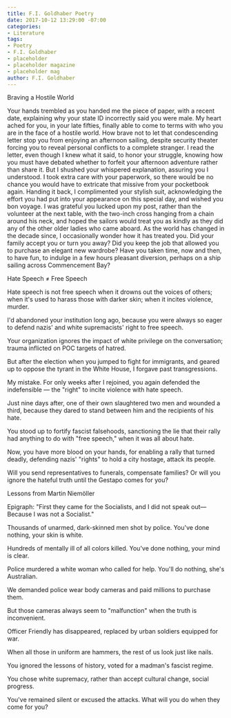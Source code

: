 ```yaml
---
title: F.I. Goldhaber Poetry
date: 2017-10-12 13:29:00 -07:00
categories:
- Literature
tags:
- Poetry
- F.I. Goldhaber
- placeholder
- placeholder magazine
- placeholder mag
author: F.I. Goldhaber
---
```


Braving a Hostile World

Your hands trembled as you handed me 
the piece of paper, with a recent 
date, explaining why your state ID 
incorrectly said you were male. My 
heart ached for you, in your late fifties, 
finally able to come to terms 
with who you are in the face of a 
hostile world. How brave not to let that 
condescending letter stop you from 
enjoying an afternoon sailing, 
despite security theater 
forcing you to reveal personal 
conflicts to a complete stranger. I 
read the letter, even though I knew 
what it said, to honor your struggle, 
knowing how you must have debated 
whether to forfeit your afternoon 
adventure rather than share it. But 
I shushed your whispered explanation, 
assuring you I understood. I 
took extra care with your paperwork, 
so there would be no chance you would have 
to extricate that missive from your 
pocketbook again. Handing it back, 
I complimented your stylish suit, 
acknowledging the effort you had 
put into your appearance on this 
special day, and wished you bon voyage. 
I was grateful you lucked upon my 
post, rather than the volunteer at 
the next table, with the two-inch cross 
hanging from a chain around his neck, 
and hoped the sailors would treat you as 
kindly as they did any of the other 
older ladies who came aboard. As 
the world has changed in the decade since, I 
occasionally wonder how it 
has treated you. Did your family 
accept you or turn you away? Did
you keep the job that allowed you to
purchase an elegant new wardrobe?
Have you taken time, now and then, to 
have fun, to indulge in a few hours
pleasant diversion, perhaps on a 
ship sailing across Commencement Bay?


Hate Speech ≠ Free Speech

Hate speech is not free speech when it drowns 
out the voices of others; when it's 
used to harass those with darker skin;
when it incites violence, murder. 

I'd abandoned your institution 
long ago, because you were always
so eager to defend nazis' and
white supremacists' right to free speech.

Your organization ignores the 
impact of white privilege on the 
conversation; trauma inflicted
on POC targets of hatred.

But after the election when you 
jumped to fight for immigrants, and geared
up to oppose the tyrant in the 
White House, I forgave past transgressions. 

My mistake. For only weeks after 
I rejoined, you again defended 
the indefensible — the "right" to 
incite violence with hate speech.

Just nine days after, one of their own 
slaughtered two men and wounded a third,
because they dared to stand between him 
and the recipients of his hate.

You stood up to fortify fascist
falsehoods, sanctioning the lie that their
rally had anything to do with 
"free speech," when it was all about hate.

Now, you have more blood on your hands, for
enabling a rally that turned deadly, 
defending nazis' "rights" to hold a
city hostage, attack its people.

Will you send representatives to 
funerals, compensate families?
Or will you ignore the hateful truth
until the Gestapo comes for you?



Lessons from Martin Niemöller

Epigraph: 
	"First they came for the Socialists, and I did not speak out—
	Because I was not a Socialist."

Thousands of unarmed, dark-skinned men shot by police.
You've done nothing, your skin is white.

Hundreds of mentally ill of all colors killed.
You've done nothing, your mind is clear.

Police murdered a white woman who called for help.
You'll do nothing, she's Australian.

We demanded police wear body cameras 
and paid millions to purchase them.

But those cameras always seem to "malfunction"
when the truth is inconvenient.

Officer Friendly has disappeared, replaced by 
urban soldiers equipped for war.

When all those in uniform are hammers, 
the rest of us look just like nails.

You ignored the lessons of history, voted 
for a madman's fascist regime.

You chose white supremacy, rather than accept
cultural change, social progress.

You've remained silent or excused the attacks. What
will you do when they come for you?



